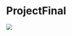 # ProjectFinal

<img src="https://user-images.githubusercontent.com/98371929/174419894-3c986b76-17f3-4d19-b80a-2c3168041a74.gif"/>
